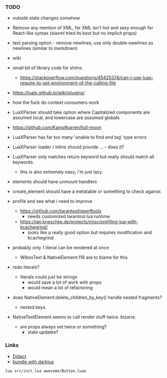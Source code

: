 
### TODO
- outside state changes somehow
- Remove any mention of XML, for XML isn't hot and sexy enough for React-like syntax (slaxml tried its best but no implicit props)
- text parsing option - remove newlines, use only double-newlines as newlines (similar to markdown)
- wiki
- small bit of library code for shims
    - https://stackoverflow.com/questions/45425374/can-i-use-luas-require-to-set-environment-of-the-calling-file
- https://luals.github.io/wiki/plugins/
- how the fuck do context consumers work
- LuaXParser should take option where Capitalized components are assumed local, and lowercase are assumed globals
- https://github.com/Kampfkarren/full-moon
- LuaXParser has far too many 'unable to find end tag' type errors
- LuaXParser loader / inline should provide ... - does it?
- LuaXParser only matches return keyword but really should match all keywords.
    - this is also extremely easy, i'm just lazy.
- elements should have unmount handlers
- create_element should have a metatable or something to check against.
- profile and see what i need to improve
    - https://github.com/tarantool/gperftools
        - needs customized tarantool lua runtime
    - https://jan.kneschke.de/projects/misc/profiling-lua-with-kcachegrind/
        - looks like a really good option but requires modification and kcachegrind

- probably only 1 literal can be rendered at once
    - WiboxText & NativeElement:116 are to blame for this

- redo literals?
    - literals could just be strings
        - would save a lot of work with props
        - would mean a lot of refactoring

- does NativeElement:delete_children_by_key() handle nested fragments?
    - nested keys.

- NativeTextElement seems to call render stuff twice. bizarre.
    - are props always set twice or something?
        - state updates?

### Links
- [Didact](https://pomb.us/build-your-own-react/)
- [bundle with darklua](https://darklua.com/)




`lua src/init.lua awesome/Button.luax`